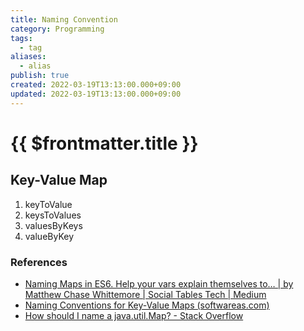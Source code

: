 ```yaml
---
title: Naming Convention
category: Programming
tags:
  - tag
aliases:
  - alias
publish: true
created: 2022-03-19T13:13:00.000+09:00
updated: 2022-03-19T13:13:00.000+09:00
---
```


# {{ $frontmatter.title }}

## Key-Value Map

1. keyToValue
2. keysToValues
3. valuesByKeys
4. valueByKey

### References

- [Naming Maps in ES6. Help your vars explain themselves to… | by Matthew Chase Whittemore | Social Tables Tech | Medium](https://medium.com/social-tables-tech/naming-maps-in-es6-b0989b390ddf)
- [Naming Conventions for Key-Value Maps (softwareas.com)](https://softwareas.com/naming-conventions-for-key-value-maps/)
- [How should I name a java.util.Map? - Stack Overflow](https://stackoverflow.com/questions/2253453/how-should-i-name-a-java-util-map)
